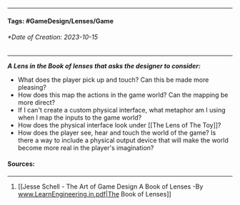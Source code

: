 __________________________________________________________________________
#### **Tags:** #GameDesign/Lenses/Game   
###### *Date of Creation: 2023-10-15
__________________________________________________________________________

***A Lens in the Book of lenses that asks the designer to consider:***
- What does the player pick up and touch? Can this be made more pleasing?
- How does this map the actions in the game world? Can the mapping be more direct?
- If I can't create a custom physical interface, what metaphor am I using when I map the inputs to the game world?
- How does the physical interface look under [[The Lens of The Toy]]?
- How does the player see, hear and touch the world of the game? Is there a way to include a physical output device that will make the world become more real in the player's imagination?
#### Sources:
__________________________________________________________________________
1. [[Jesse Schell - The Art of Game Design A Book of Lenses -By www.LearnEngineering.in.pdf|The Book of Lenses]]